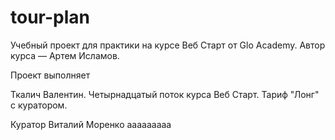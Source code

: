 # tour-plan

Учебный проект для практики на курсе Веб Старт от Glo Academy. Автор курса — Артем Исламов.

Проект выполняет

Ткалич Валентин. Четырнадцатый поток курса Веб Старт. Тариф "Лонг" с куратором.

Куратор
Виталий Моренко
ааааааааа

